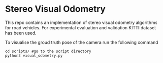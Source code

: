 # Stereo Visual Odometry

This repo contains an implementation of stereo visual odometry algorithms for road vehicles. For experimental evaluation and validation KITTI dataset has been used.

To visualise the groud truth pose of the camera run the following command

```
cd scripts/ #go to the script directory
python3 visual_odometry.py
```
